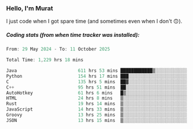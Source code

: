 ### Hello, I'm Murat

I just code when I got spare time (and sometimes even when I don't 🙃).

##### Coding stats (from when time tracker was installed):
<!--START_SECTION:wakatime-->

```cpp
From: 29 May 2024 - To: 11 October 2025

Total Time: 1,229 hrs 18 mins

Java                       611 hrs 53 mins ████████████▒░░░░░░░░░░░░   49.50 %
Python                     154 hrs 17 mins ███░░░░░░░░░░░░░░░░░░░░░░   12.48 %
C                          135 hrs 5 mins  ██▓░░░░░░░░░░░░░░░░░░░░░░   10.93 %
C++                        95 hrs 51 mins  ██░░░░░░░░░░░░░░░░░░░░░░░   07.75 %
AutoHotkey                 61 hrs 6 mins   █▒░░░░░░░░░░░░░░░░░░░░░░░   04.94 %
HTML                       24 hrs 8 mins   ▒░░░░░░░░░░░░░░░░░░░░░░░░   01.95 %
Rust                       19 hrs 14 mins  ▒░░░░░░░░░░░░░░░░░░░░░░░░   01.56 %
JavaScript                 14 hrs 33 mins  ▒░░░░░░░░░░░░░░░░░░░░░░░░   01.18 %
Groovy                     13 hrs 25 mins  ▒░░░░░░░░░░░░░░░░░░░░░░░░   01.09 %
JSON                       13 hrs 15 mins  ▒░░░░░░░░░░░░░░░░░░░░░░░░   01.07 %
```

<!--END_SECTION:wakatime-->
